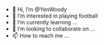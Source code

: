 - 👋 Hi, I’m @YenWoody
- 👀 I’m interested in playing football
- 🌱 I’m currently learning ...
- 💞️ I’m looking to collaborate on ...
- 📫 How to reach me ...

<!---
YenWoody/YenWoody is a ✨ special ✨ repository because its `README.md` (this file) appears on your GitHub profile.
You can click the Preview link to take a look at your changes.
--->
